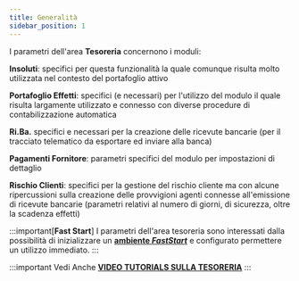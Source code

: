 ```yaml
---
title: Generalità
sidebar_position: 1
---
```


I parametri dell'area **Tesoreria** concernono i moduli: 

**Insoluti**: specifici per questa funzionalità la quale comunque risulta molto utilizzata nel contesto del portafoglio attivo

**Portafoglio Effetti**: specifici (e necessari) per l'utilizzo del modulo il quale risulta largamente utilizzato e connesso con diverse procedure di contabilizzazione automatica

**Ri.Ba.** specifici e necessari per la creazione delle ricevute bancarie (per il tracciato telematico da esportare ed inviare alla banca)

**Pagamenti Fornitore**: parametri specifici del modulo per impostazioni di dettaglio

**Rischio Clienti**: specifici per la gestione del rischio cliente ma con alcune ripercussioni sulla creazione delle provvigioni agenti connesse all'emissione di ricevute bancarie (parametri relativi al numero di giorni, di sicurezza, oltre la scadenza effetti)


:::important[**Fast Start**]
I parametri dell'area tesoreria sono interessati dalla possibilità di inizializzare un [**ambiente *FastStart***](/docs/guide/fast-start) e configurato permettere un utilizzo immediato.
:::

:::important Vedi Anche
[**VIDEO TUTORIALS SULLA TESORERIA**](/docs/video/treasury/video)
:::